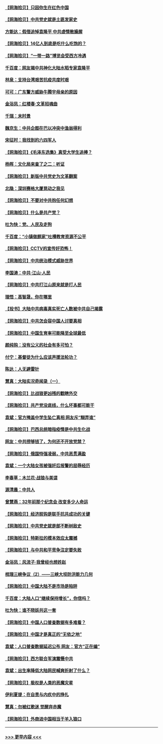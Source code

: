 #### [【网海拾贝】只因你生在红色中国](../pages/nsc993/n12979096.md?t=05280304) 
#### [【网海拾贝】中共党史就是土匪发家史](../pages/nsc993/n12976478.md?t=05280304) 
#### [方能达：假借追悼袁隆平 中共虚情散臊腥](../pages/nsc993/n12976396.md?t=05280304) 
#### [【网海拾贝】14亿人到底是吃什么吃饱的？](../pages/nsc993/n12974125.md?t=05280304) 
#### [【网海拾贝】“一带一路”博览会受西方冷遇](../pages/nsc993/n12971787.md?t=05280304) 
#### [千百度：网友揭中共神化大陆水稻专家袁隆平](../pages/nsc993/n12971733.md?t=05280304) 
#### [林泉：支持台湾艰苦抗疫共度时艰](../pages/nsc993/n12971350.md?t=05280304) 
#### [可可：广东警方威胁牛腾宇母亲的原因](../pages/nsc993/n12971100.md?t=05280304) 
#### [金浴凤：红楼春·文革招魂曲](../pages/nsc993/n12970354.md?t=05280304) 
#### [千瑞：末时景](../pages/nsc993/n12970337.md?t=05280304) 
#### [魏京生：中共企图在巴以冲突中渔翁得利](../pages/nsc993/n12970286.md?t=05280304) 
#### [宋征时：我找到的六四军人](../pages/nsc993/n12970213.md?t=05280304) 
#### [【网海拾贝】《毛泽东选集》真受大学生追捧？](../pages/nsc993/n12968779.md?t=05280304) 
#### [杨晖：文化局来查了之二：听证](../pages/nsc993/n12966528.md?t=05280304) 
#### [【网海拾贝】新版中共党史为文革翻案](../pages/nsc993/n12967526.md?t=05280304) 
#### [北隐：深圳赛格大厦晃动之我见](../pages/nsc993/n12967393.md?t=05280304) 
#### [【网海拾贝】不要对中共抱任何幻想](../pages/nsc993/n12965222.md?t=05280304) 
#### [【网海拾贝】什么是共产党？](../pages/nsc993/n12962781.md?t=05280304) 
#### [吐为快：党、人民及走狗](../pages/nsc993/n12962747.md?t=05280304) 
#### [千百度：“小镇做题家”吐槽教育资源不公平](../pages/nsc993/n12962705.md?t=05280304) 
#### [【网海拾贝】CCTV的宣传好恐怖！](../pages/nsc993/n12959984.md?t=05280304) 
#### [【网海拾贝】中共统治模式威胁世界](../pages/nsc993/n12957622.md?t=05280304) 
#### [李国涛：中共‧江山‧人民](../pages/nsc993/n12957502.md?t=05280304) 
#### [【网海拾贝】中共打江山原来就是打人民](../pages/nsc993/n12954345.md?t=05280304) 
#### [理悟：高智晟，你在哪里](../pages/nsc993/n12953115.md?t=05280304) 
#### [【投书】大陆中共病毒真实死亡人数被中共自己揭露](../pages/nsc993/n12953050.md?t=05280304) 
#### [【网海拾贝】中共怎会容中国人讨要真相](../pages/nsc993/n12952161.md?t=05280304) 
#### [【网海拾贝】中国生育率可能降至全球最低](../pages/nsc993/n12948793.md?t=05280304) 
#### [颜纯钩：没有公义的社会有多可怕？](../pages/nsc993/n12947626.md?t=05280304) 
#### [付宁：基督徒为什么应该声援法轮功？](../pages/nsc993/n12947233.md?t=05280304) 
#### [陈达：人无避雷针](../pages/nsc993/n12947098.md?t=05280304) 
#### [慧真：大陆实况奇闻录（一）](../pages/nsc993/n12945811.md?t=05280304) 
#### [【网海拾贝】比战狼更凶残的戳瞎外交](../pages/nsc993/n12945717.md?t=05280304) 
#### [【网海拾贝】共产党没底线，什么坏事都可能干](../pages/nsc993/n12942090.md?t=05280304) 
#### [袁斌：官方掩盖中学生坠亡真相 网友斥“糊弄谁”](../pages/nsc993/n12942029.md?t=05280304) 
#### [【网海拾贝】巴西总统暗指疫情是中共生化战](../pages/nsc993/n12938999.md?t=05280304) 
#### [网友：中共捞够钱了，为何还不开放党禁？](../pages/nsc993/n12938952.md?t=05280304) 
#### [【网海拾贝】俄国恃强凌弱，中共恶贯满盈](../pages/nsc993/n12936626.md?t=05280304) 
#### [袁斌：一个大陆女孩被强奸后报警的屈辱经历](../pages/nsc993/n12936547.md?t=05280304) 
#### [李春草：木兰花·战狼与美谍](../pages/nsc993/n12935995.md?t=05280304) 
#### [源清晨：中共人](../pages/nsc993/n12935589.md?t=05280304) 
#### [曾慧燕：32年前那个纪念会 改变多少人命运](../pages/nsc993/n12934233.md?t=05280304) 
#### [【网海拾贝】经济脱钩是联手抗共成功的关键](../pages/nsc993/n12934176.md?t=05280304) 
#### [【网海拾贝】中共党史就是部不断树敌史](../pages/nsc993/n12932844.md?t=05280304) 
#### [【网海拾贝】特斯拉的模本效应太震撼](../pages/nsc993/n12925626.md?t=05280304) 
#### [【网海拾贝】与中共和平竞争注定要失败](../pages/nsc993/n12923326.md?t=05280304) 
#### [金浴凤：风流子‧我曾经也想姓赵](../pages/nsc993/n12920911.md?t=05280304) 
#### [梳理三峡争议（2）——三峡大坝防洪能力几何](../pages/nsc993/n12920173.md?t=05280304) 
#### [【网海拾贝】中国大陆不是市场是陷阱](../pages/nsc993/n12920143.md?t=05280304) 
#### [千百度：大陆人口“继续保持增长”，你信吗？](../pages/nsc993/n12918946.md?t=05280304) 
#### [吐为快：谁不晓妖共这一套](../pages/nsc993/n12918941.md?t=05280304) 
#### [【网海拾贝】中国人口普查数据有多难看？](../pages/nsc993/n12917822.md?t=05280304) 
#### [【网海拾贝】中国才是真正的“无依之地”](../pages/nsc993/n12915845.md?t=05280304) 
#### [袁斌：人口普查数据延迟公布 网友：官方“正在编”](../pages/nsc993/n12915748.md?t=05280304) 
#### [【网海拾贝】西方联合军演震慑中共](../pages/nsc993/n12913466.md?t=05280304) 
#### [袁斌：出生率降低大陆网民喊爽折射了什么？](../pages/nsc993/n12913365.md?t=05280304) 
#### [【网海拾贝】极权是人类的恶魔灾星](../pages/nsc993/n12910697.md?t=05280304) 
#### [伊利夏提：在自责与内疚中的挣扎](../pages/nsc993/n12910493.md?t=05280304) 
#### [慧真：勿被红歌迷 觉醒弃赤魔](../pages/nsc993/n12910485.md?t=05280304) 
#### [【网海拾贝】外商进中国相当于羊入狼口](../pages/nsc993/n12908274.md?t=05280304) 

----
#### [ >>> 更早内容 <<< ](../indexes/nsc993-earlier.md)
